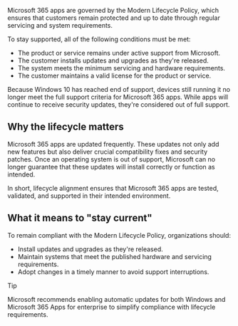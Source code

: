 Microsoft 365 apps are governed by the Modern Lifecycle Policy, which ensures that customers remain protected and up to date through regular servicing and system requirements.

To stay supported, all of the following conditions must be met:

- The product or service remains under active support from Microsoft.
- The customer installs updates and upgrades as they're released.
- The system meets the minimum servicing and hardware requirements.
- The customer maintains a valid license for the product or service.

Because Windows 10 has reached end of support, devices still running it no longer meet the full support criteria for Microsoft 365 apps. While apps will continue to receive security updates, they're considered out of full support.

## Why the lifecycle matters

Microsoft 365 apps are updated frequently. These updates not only add new features but also deliver crucial compatibility fixes and security patches. Once an operating system is out of support, Microsoft can no longer guarantee that these updates will install correctly or function as intended.

In short, lifecycle alignment ensures that Microsoft 365 apps are tested, validated, and supported in their intended environment.

## What it means to "stay current"

To remain compliant with the Modern Lifecycle Policy, organizations should:

- Install updates and upgrades as they're released.
- Maintain systems that meet the published hardware and servicing requirements.
- Adopt changes in a timely manner to avoid support interruptions.

>[!TIP]
> Microsoft recommends enabling automatic updates for both Windows and Microsoft 365 Apps for enterprise to simplify compliance with lifecycle requirements.
